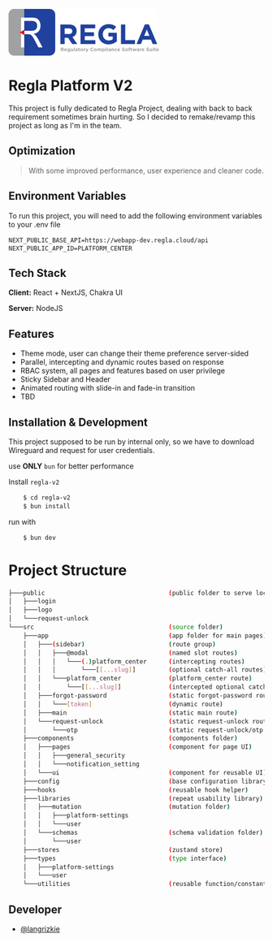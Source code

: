 ![Logo](./public/logo/full.svg)

# Regla Platform V2

This project is fully dedicated to Regla Project, dealing with back to back requirement sometimes brain hurting. So I decided to remake/revamp this project as long as I'm in the team.

## Optimization

> With some improved performance, user experience and cleaner code.

## Environment Variables

To run this project, you will need to add the following environment variables to your .env file

```
NEXT_PUBLIC_BASE_API=https://webapp-dev.regla.cloud/api
NEXT_PUBLIC_APP_ID=PLATFORM_CENTER
```

## Tech Stack

**Client:** React + NextJS, Chakra UI

**Server:** NodeJS

## Features

- Theme mode, user can change their theme preference server-sided
- Parallel, intercepting and dynamic routes based on response
- RBAC system, all pages and features based on user privilege
- Sticky Sidebar and Header
- Animated routing with slide-in and fade-in transition
- TBD

## Installation & Development

This project supposed to be run by internal only, so we have to download Wireguard and request for user credentials.

use **ONLY** `bun` for better performance

Install `regla-v2`

```bash
    $ cd regla-v2
    $ bun install
```

run with

```bash
    $ bun dev
```

# Project Structure

```bash
├───public                                  (public folder to serve local assets)
│   ├───login
│   ├───logo
│   └───request-unlock
└───src                                     (source folder)
    ├───app                                 (app folder for main pages)
    │   ├───(sidebar)                       (route group)
    │   │   ├───@modal                      (named slot routes)
    │   │   │   └───(.)platform_center      (intercepting routes)
    │   │   │       └───[[...slug]]         (optional catch-all routes)
    │   │   └───platform_center             (platform_center route)
    │   │       └───[[...slug]]             (intercepted optional catch-all routes)
    │   ├───forgot-password                 (static forgot-password route)
    │   │   └───[token]                     (dynamic route)
    │   ├───main                            (static main route)
    │   └───request-unlock                  (static request-unlock route)
    │       └───otp                         (static request-unlock/otp route)
    ├───components                          (components folder)
    │   ├───pages                           (component for page UI)
    │   │   ├───general_security
    │   │   └───notification_setting
    │   └───ui                              (component for reusable UI)
    ├───config                              (base configuration library)
    ├───hooks                               (reusable hook helper)
    ├───libraries                           (repeat usability library)
    │   ├───mutation                        (mutation folder)
    │   │   ├───platform-settings
    │   │   └───user
    │   └───schemas                         (schema validation folder)
    │       └───user
    ├───stores                              (zustand store)
    ├───types                               (type interface)
    │   ├───platform-settings
    │   └───user
    └───utilities                           (reusable function/constant)
```

## Developer

- [@langrizkie](https://github.com/LangRizkie)
